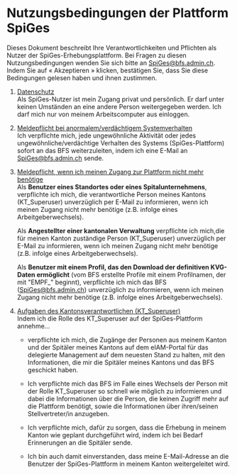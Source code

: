 # Nutzungsbedingungen der Plattform SpiGes

Dieses Dokument beschreibt Ihre Verantwortlichkeiten und Pflichten als Nutzer der SpiGes-Erhebungsplattform. Bei Fragen zu diesen Nutzungsbedingungen wenden Sie sich bitte an <SpiGes@bfs.admin.ch>. Indem Sie auf « Akzeptieren » klicken, bestätigen Sie, dass Sie diese
Bedingungen gelesen haben und ihnen zustimmen.

1. <u>Datenschutz</u>  
    Als SpiGes-Nutzer ist mein Zugang privat und persönlich. Er darf
    unter keinen Umständen an eine andere Person weitergegeben werden.
    Ich darf mich nur von meinem Arbeitscomputer aus einloggen.

2. <u>Meldepflicht bei anormalem/verdächtigem
    Systemverhalten</u>  
    Ich verpflichte mich, jede ungewöhnliche Aktivität oder jedes ungewöhnliche/verdächtige Verhalten des Systems (SpiGes-Plattform) sofort an das BFS weiterzuleiten, indem ich eine E-Mail an <SpiGes@bfs.admin.ch> sende.

3. <u>Meldepflicht, wenn ich meinen Zugang zur Plattform nicht mehr
    benötige</u>  
    Als **Benutzer eines Standortes oder eines Spitalunternehmens**, verpflichte ich mich, die verantwortliche Person meines Kantons (KT_Superuser) unverzüglich per E-Mail zu informieren, wenn ich meinen Zugang nicht mehr benötige (z.B. infolge eines Arbeitgeberwechsels).  

    Als **Angestellter einer kantonalen Verwaltung** verpflichte ich mich,die für meinen Kanton zuständige Person (KT_Superuser) unverzüglich per E-Mail zu informieren, wenn ich meinen Zugang nicht mehr benötige (z.B. infolge eines Arbeitgeberwechsels).  

    Als **Benutzer mit einem Profil, das den Download der definitiven KVG-Daten ermöglicht** (vom BFS erstellte Profile mit einem Profilnamen, der mit "EMPF\_" beginnt), verpflichte ich mich das BFS (<SpiGes@bfs.admin.ch>) unverzüglich zu informieren, wenn ich meinen Zugang nicht mehr benötige (z.B. infolge eines Arbeitgeberwechsels).

4. <u>Aufgaben des Kantonsverantwortlichen (KT_Superuser)</u>  
    Indem ich die Rolle des KT_Superuser auf der SpiGes-Plattform
    annehme\...  

    - verpflichte ich mich, die Zugänge der Personen aus meinem Kanton und
    der Spitäler meines Kantons auf dem eIAM-Portal für das delegierte
    Management auf dem neuesten Stand zu halten, mit den Informationen,
    die mir die Spitäler meines Kantons und das BFS geschickt haben.

    - Ich verpflichte mich das BFS im Falle eines Wechsels der Person mit
    der Rolle KT_Superuser so schnell wie möglich zu informieren und
    dabei die Informationen über die Person, die keinen Zugriff mehr auf
    die Plattform benötigt, sowie die Informationen über ihren/seinen
    Stellvertreter/in anzugeben.

    - Ich verpflichte mich, dafür zu sorgen, dass die Erhebung in meinem
    Kanton wie geplant durchgeführt wird, indem ich bei Bedarf
    Erinnerungen an die Spitäler sende.

    - Ich bin auch damit einverstanden, dass meine E-Mail-Adresse an die
    Benutzer der SpiGes-Plattform in meinem Kanton weitergeleitet wird.
